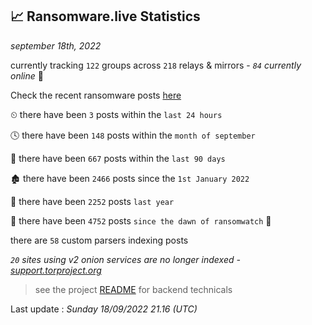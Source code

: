 
## 📈 Ransomware.live Statistics
_september 18th, 2022_

currently tracking `122` groups across `218` relays & mirrors - _`84` currently online_ 📡

Check the recent ransomware posts [here](https://www.ransomware.live/#/recentposts)


⏲ there have been `3` posts within the `last 24 hours`

🕓 there have been `148` posts within the `month of september`

📅 there have been `667` posts within the `last 90 days`

🏚 there have been `2466` posts since the `1st January 2022`

🚀 there have been `2252` posts `last year`

🦕 there have been `4752` posts `since the dawn of ransomwatch` 🐣

there are `58` custom parsers indexing posts

_`20` sites using v2 onion services are no longer indexed - [support.torproject.org](https://support.torproject.org/onionservices/v2-deprecation/)_

> see the project [README](https://github.com/jmousqueton/ransomwatch#readme) for backend technicals



Last update : _Sunday 18/09/2022 21.16 (UTC)_


